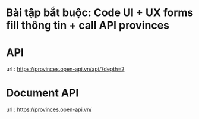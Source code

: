 # Bài tập bắt buộc: Code UI + UX forms fill thông tin + call API provinces

# API
url : https://provinces.open-api.vn/api/?depth=2

# Document API
url : https://provinces.open-api.vn/
